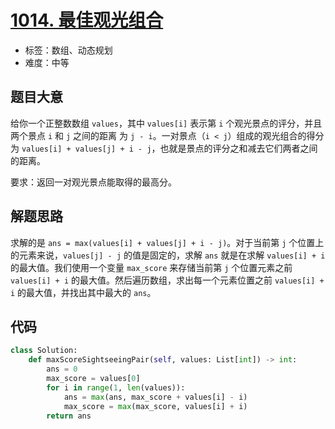 # [1014. 最佳观光组合](https://leetcode-cn.com/problems/best-sightseeing-pair/)

- 标签：数组、动态规划
- 难度：中等

## 题目大意

给你一个正整数数组 `values`，其中 `values[i]` 表示第 `i` 个观光景点的评分，并且两个景点 `i` 和 `j` 之间的距离 为 `j - i`。一对景点（`i < j`）组成的观光组合的得分为 `values[i] + values[j] + i - j`，也就是景点的评分之和减去它们两者之间的距离。

要求：返回一对观光景点能取得的最高分。

## 解题思路

求解的是 `ans = max(values[i] + values[j] + i - j)`。对于当前第 `j` 个位置上的元素来说，`values[j] - j` 的值是固定的，求解 `ans` 就是在求解 `values[i] + i` 的最大值。我们使用一个变量 `max_score` 来存储当前第 `j` 个位置元素之前 `values[i] + i` 的最大值。然后遍历数组，求出每一个元素位置之前 `values[i] + i` 的最大值，并找出其中最大的 `ans`。

## 代码

```Python
class Solution:
    def maxScoreSightseeingPair(self, values: List[int]) -> int:
        ans = 0
        max_score = values[0]
        for i in range(1, len(values)):
            ans = max(ans, max_score + values[i] - i)
            max_score = max(max_score, values[i] + i)
        return ans
```
